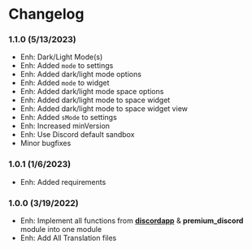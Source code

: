 Changelog
=========

### 1.1.0 (5/13/2023)
- Enh: Dark/Light Mode(s)
- Enh: Added `mode` to settings
- Enh: Added dark/light mode options
- Enh: Added `mode` to widget
- Enh: Added dark/light mode space options
- Enh: Added dark/light mode to space widget
- Enh: Added dark/light mode to space widget view
- Enh: Added `sMode` to settings
- Enh: Increased minVersion
- Enh: Use Discord default sandbox
- Minor bugfixes

### 1.0.1 (1/6/2023)
- Enh: Added requirements

### 1.0.0 (3/19/2022)
- Enh: Implement all functions from **[discordapp](https://github.com/GreenMeteor/discordapp)** & **premium_discord** module into one module
- Enh: Add All Translation files
